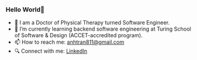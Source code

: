 ### Hello World👋

- 📍 I am a Doctor of Physical Therapy turned Software Engineer.
- 🌱 I’m currently learning backend software engineering at Turing School of Software & Design (ACCET-accredited program).
- 📫 How to reach me: anhtran811@gmail.com
- 🔍 Connect with me: [LinkedIn](https://www.linkedin.com/in/anhtran8/)
